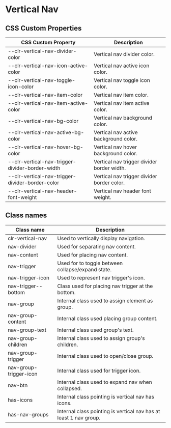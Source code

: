 # Vertical Nav

## CSS Custom Properties

| CSS Custom Property                             | Description                                |
| ----------------------------------------------- | ------------------------------------------ |
| --clr-vertical-nav-divider-color                | Vertical nav divider color.                |
| --clr-vertical-nav-icon-active-color            | Vertical nav active icon color.            |
| --clr-vertical-nav-toggle-icon-color            | Vertical nav toggle icon color.            |
| --clr-vertical-nav-item-color                   | Vertical nav item color.                   |
| --clr-vertical-nav-item-active-color            | Vertical nav item active color.            |
| --clr-vertical-nav-bg-color                     | Vertical nav background color.             |
| --clr-vertical-nav-active-bg-color              | Vertical nav active background color.      |
| --clr-vertical-nav-hover-bg-color               | Vertical nav hover background color.       |
| --clr-vertical-nav-trigger-divider-border-width | Vertical nav trigger divider border width. |
| --clr-vertical-nav-trigger-divider-border-color | Vertical nav trigger divider border color. |
| --clr-vertical-nav-header-font-weight           | Vertical nav header font weight.           |

## Class names

| Class name             | Description                                                       |
| ---------------------- | ----------------------------------------------------------------- |
| clr-vertical-nav       | Used to vertically display navigation.                            |
| nav-divider            | Used for separating nav content.                                  |
| nav-content            | Used for placing nav content.                                     |
| nav-trigger            | Used for to toggle between collapse/expand state.                 |
| nav-trigger-icon       | Used to represent nav trigger's icon.                             |
| nav-trigger--bottom    | Class used for placing nav trigger at the bottom.                 |
| nav-group              | Internal class used to assign element as group.                   |
| nav-group-content      | Internal class used placing group content.                        |
| nav-group-text         | Internal class used group's text.                                 |
| nav-group-children     | Internal class used to assign group's children.                   |
| nav-group-trigger      | Internal class used to open/close group.                          |
| nav-group-trigger-icon | Internal class used for trigger icon.                             |
| nav-btn                | Internal class used to expand nav when collapsed.                 |
| has-icons              | Internal class pointing is vertical nav has icons.                |
| has-nav-groups         | Internal class pointing is vertical nav has at least 1 nav group. |
